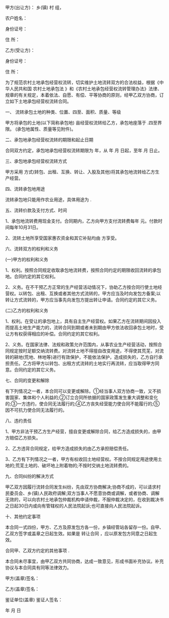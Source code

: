
 


甲方(出让方)： 乡(镇) 村 组，


农户姓名：


身份证号：


住 所：


乙方(受让方)：


身份证号：


住 所：


为了规范农村土地承包经营权流转，切实维护土地流转双方的合法权益，根据《中华人民共和国
农村土地承包法
》和《农村土地承包经营权流转管理办法》法律、规章的有关规定，本着依法、自愿、有偿、平等协商的原则，经甲乙双方协商，订立如下土地承包经营权流转合同。


一、 流转承包土地的种类、位置、四至、面积、质量、等级


甲方将承包的土地(以下简称承包地) 亩经营权流转给乙方，承包地座落于 .四至界限。 (承包地属性、质量等见附件)。


二、承包地承包经营权流转的期限和起止日期


合同双方约定，承包地承包经营权流转期限为 年，从 年 月 日起，至年 月 日止。


三、承包地承包经营权流转方式


甲方采用 方式(转包、出租、互换、转让、入股及其他)将其承包地流转给乙方生产经营。


四、流转承包地用途


流转承包地只能用作农业用途，具体用途为 .


五、流转价款及支付方式、时间


1、承包地流转费用现金支付。合同期内，乙方向甲方支付流转费每年 元。付款时间每年10月31日。


2、流转土地所享受国家惠农资金和其它补贴均由 方享受。


六、流转双方的权利和义务


(一)甲方的权利和义务


1、权利。按照合同规定收取承包地流转费，按照合同约定的期限收回流转的承包地。合同约定的其它权利。


2、义务。在不干预乙方正常的生产经营活动情况下，协助乙方按合同行使土地经营权。以转包、出租、互换或者其他方式流转的，甲方应当及时向发包方备案;以转让方式流转的，甲方应当事先向发包方提出转让申请。合同约定的其它义务。


(二)乙方的权利和义务


1、权利。在受让的承包地上，具有自主生产经营权。如果乙方在流转期间因投入而提高土地生产能力的，流转合同到期或者未到期由甲方依法收回承包土地时，受让方有权获得相应的补偿。合同约定的其它权利。


2、义务。在国家法律、法规和政策允许范围内，从事农业生产经营活动，按照合同规定按时足额交纳流转费。对流转土地不得擅自改变用途，不得使其荒芜，对流转的耕地(荒地、林地等)进行有效保护，不能依法保护，造成损失的，乙方自行承担责任。乙方将甲方以转包、出租方式流转的土地实行再流转，应当取得甲方同意。合同约定的其它义务。


七、合同的变更和解除


有下列情况之一者，本合同可以变更或解除。①经当事人双方协商一致，又不损害国家、集体和个人利益的;②订立合同所依据的国家政策发生重大调整和变化的;③一方违约，使合同无法履行的;④乙方丧失经营能力使合同不能履行的;⑤因不可抗力使合同无法履行的。


八、违约责任


1、甲方非法干预乙方生产经营，擅自变更或解除合同，给乙方造成损失的，由甲方赔偿乙方损失。


2、乙方违背合同规定，给甲方造成损失的由乙方承担赔偿责任。


3、乙方有下列情况之一者，甲方有权收回土地经营权。不按合同规定用途使用土地的;荒芜土地的、破坏地上附着物的;不按时交纳土地流转费的。


九、合同纠纷的解决方式


甲乙双方因履行流转合同发生纠纷，先由双方协商解决;协商不成的，可以请求村民委员会、乡(镇)人民政府调解;双方当事人不愿意协商或调解，或者协商、调解无效的，可以向农村土地承包仲裁机构申请仲裁，不服仲裁决定的，在收到裁决书之日起30日内或向有管辖权的人民法院起诉;也可直接向人民法院起诉。


十、其他约定事项


本合同一式四份，甲方、乙方及原发包方各一份，乡镇经管站各留存一份。自甲、乙双方签字或盖章之日起生效。如果是
转让合同
，应以原发包方同意之日起生效。


合同甲、乙双方约定的其他事项 .


本合同未尽事宜，由甲乙双方共同协商，达成一致意见，形成书面补充协议。补充协议与本合同具有同等法律效力。


甲方(盖章)签名：


乙方(盖章)签名：


鉴证单位(盖章) 鉴证人签名：


年 月 日
 


 

 
 
 
 
 
  


  
 

  


  


  
 
 
 
 

